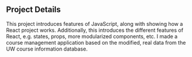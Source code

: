 ## Project Details

This project introduces features of JavaScript, along with showing how a React project works. Additionally, this introduces the different features of React, e.g. states, props, more modularized components, etc. I made a course management application based on the modified, real data from the UW course information database.
